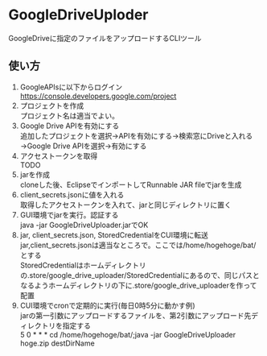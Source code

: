 # GoogleDriveUploder
GoogleDriveに指定のファイルをアップロードするCLIツール

使い方
------

1. GoogleAPIsに以下からログイン  
https://console.developers.google.com/project  
1. プロジェクトを作成  
プロジェクト名は適当でよい。  
1. Google Drive APIを有効にする  
追加したプロジェクトを選択→APIを有効にする→検索窓にDriveと入れる→Google Drive APIを選択→有効にする  
1. アクセストークンを取得  
TODO  
1. jarを作成  
cloneした後、EclipseでインポートしてRunnable JAR fileでjarを生成  
1. client_secrets.jsonに値を入れる  
取得したアクセストークンを入れて、jarと同じディレクトリに置く  
1. GUI環境でjarを実行。認証する  
java -jar GoogleDriveUploader.jarでOK  
1. jar, client_secrets.json, StoredCredentialをCUI環境に転送  
jar,client_secrets.jsonは適当なところで。ここでは/home/hogehoge/bat/とする  
StoredCredentialはホームディレクトリの.store/google_drive_uploader/StoredCredentialにあるので、同じパスとなるようホームディレクトリの下に.store/google_drive_uploaderを作って配置  
1. CUI環境でcronで定期的に実行(毎日0時5分に動かす例)  
jarの第一引数にアップロードするファイルを、第2引数にアップロード先ディレクトリを指定する  
    5 0 * * * cd /home/hogehoge/bat/;java -jar GoogleDriveUploader hoge.zip destDirName
